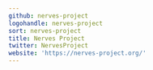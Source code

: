 ```yaml
---
github: nerves-project
logohandle: nerves-project
sort: nerves-project
title: Nerves Project
twitter: NervesProject
website: 'https://nerves-project.org/'
---
```


